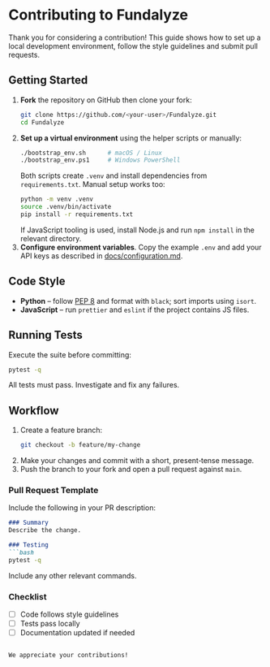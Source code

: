 # Contributing to Fundalyze

Thank you for considering a contribution! This guide shows how to set up a local development environment, follow the style guidelines and submit pull requests.

## Getting Started

1. **Fork** the repository on GitHub then clone your fork:
   ```bash
   git clone https://github.com/<your-user>/Fundalyze.git
   cd Fundalyze
   ```
2. **Set up a virtual environment** using the helper scripts or manually:
   ```bash
   ./bootstrap_env.sh      # macOS / Linux
   ./bootstrap_env.ps1     # Windows PowerShell
   ```
   Both scripts create `.venv` and install dependencies from `requirements.txt`.
   Manual setup works too:
   ```bash
   python -m venv .venv
   source .venv/bin/activate
   pip install -r requirements.txt
   ```
   If JavaScript tooling is used, install Node.js and run `npm install` in the
   relevant directory.
3. **Configure environment variables**. Copy the example `.env` and add your API
   keys as described in [docs/configuration.md](docs/configuration.md).

## Code Style

- **Python** – follow [PEP 8](https://peps.python.org/pep-0008/) and format with
  `black`; sort imports using `isort`.
- **JavaScript** – run `prettier` and `eslint` if the project contains JS files.

## Running Tests

Execute the suite before committing:
```bash
pytest -q
```
All tests must pass. Investigate and fix any failures.

## Workflow

1. Create a feature branch:
   ```bash
   git checkout -b feature/my-change
   ```
2. Make your changes and commit with a short, present‑tense message.
3. Push the branch to your fork and open a pull request against `main`.

### Pull Request Template
Include the following in your PR description:

```markdown
### Summary
Describe the change.

### Testing
```bash
pytest -q
```
Include any other relevant commands.

### Checklist
- [ ] Code follows style guidelines
- [ ] Tests pass locally
- [ ] Documentation updated if needed
```

We appreciate your contributions!
